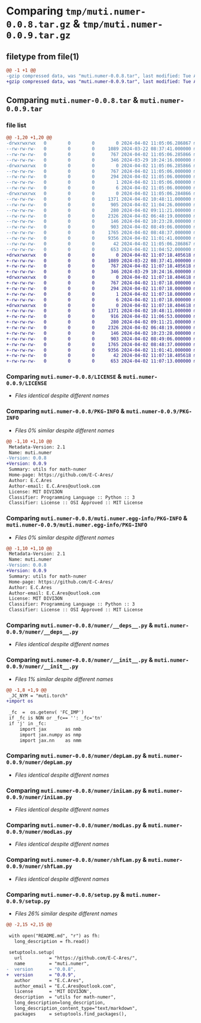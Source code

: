 # Comparing `tmp/muti.numer-0.0.8.tar.gz` & `tmp/muti.numer-0.0.9.tar.gz`

## filetype from file(1)

```diff
@@ -1 +1 @@
-gzip compressed data, was "muti.numer-0.0.8.tar", last modified: Tue Apr  2 11:05:06 2024, max compression
+gzip compressed data, was "muti.numer-0.0.9.tar", last modified: Tue Apr  2 11:07:18 2024, max compression
```

## Comparing `muti.numer-0.0.8.tar` & `muti.numer-0.0.9.tar`

### file list

```diff
@@ -1,20 +1,20 @@
-drwxrwxrwx   0        0        0        0 2024-04-02 11:05:06.286867 muti.numer-0.0.8/
--rw-rw-rw-   0        0        0     1089 2024-03-22 08:37:41.000000 muti.numer-0.0.8/LICENSE
--rw-rw-rw-   0        0        0      767 2024-04-02 11:05:06.285866 muti.numer-0.0.8/PKG-INFO
--rw-rw-rw-   0        0        0      346 2024-03-29 10:24:16.000000 muti.numer-0.0.8/README.md
-drwxrwxrwx   0        0        0        0 2024-04-02 11:05:06.285866 muti.numer-0.0.8/muti.numer.egg-info/
--rw-rw-rw-   0        0        0      767 2024-04-02 11:05:06.000000 muti.numer-0.0.8/muti.numer.egg-info/PKG-INFO
--rw-rw-rw-   0        0        0      294 2024-04-02 11:05:06.000000 muti.numer-0.0.8/muti.numer.egg-info/SOURCES.txt
--rw-rw-rw-   0        0        0        1 2024-04-02 11:05:06.000000 muti.numer-0.0.8/muti.numer.egg-info/dependency_links.txt
--rw-rw-rw-   0        0        0        6 2024-04-02 11:05:06.000000 muti.numer-0.0.8/muti.numer.egg-info/top_level.txt
-drwxrwxrwx   0        0        0        0 2024-04-02 11:05:06.284866 muti.numer-0.0.8/numer/
--rw-rw-rw-   0        0        0     1371 2024-04-02 10:48:11.000000 muti.numer-0.0.8/numer/__deps__.py
--rw-rw-rw-   0        0        0      905 2024-04-02 11:04:26.000000 muti.numer-0.0.8/numer/__init__.py
--rw-rw-rw-   0        0        0      280 2024-04-02 09:11:21.000000 muti.numer-0.0.8/numer/betLam.py
--rw-rw-rw-   0        0        0     2326 2024-04-02 06:48:19.000000 muti.numer-0.0.8/numer/depLam.py
--rw-rw-rw-   0        0        0      146 2024-04-02 10:23:28.000000 muti.numer-0.0.8/numer/getLam.py
--rw-rw-rw-   0        0        0      903 2024-04-02 08:49:06.000000 muti.numer-0.0.8/numer/iniLam.py
--rw-rw-rw-   0        0        0     1765 2024-04-02 08:48:37.000000 muti.numer-0.0.8/numer/modLas.py
--rw-rw-rw-   0        0        0     9356 2024-04-02 11:01:41.000000 muti.numer-0.0.8/numer/shfLam.py
--rw-rw-rw-   0        0        0       42 2024-04-02 11:05:06.286867 muti.numer-0.0.8/setup.cfg
--rw-rw-rw-   0        0        0      653 2024-04-02 11:04:52.000000 muti.numer-0.0.8/setup.py
+drwxrwxrwx   0        0        0        0 2024-04-02 11:07:18.405618 muti.numer-0.0.9/
+-rw-rw-rw-   0        0        0     1089 2024-03-22 08:37:41.000000 muti.numer-0.0.9/LICENSE
+-rw-rw-rw-   0        0        0      767 2024-04-02 11:07:18.405618 muti.numer-0.0.9/PKG-INFO
+-rw-rw-rw-   0        0        0      346 2024-03-29 10:24:16.000000 muti.numer-0.0.9/README.md
+drwxrwxrwx   0        0        0        0 2024-04-02 11:07:18.404618 muti.numer-0.0.9/muti.numer.egg-info/
+-rw-rw-rw-   0        0        0      767 2024-04-02 11:07:18.000000 muti.numer-0.0.9/muti.numer.egg-info/PKG-INFO
+-rw-rw-rw-   0        0        0      294 2024-04-02 11:07:18.000000 muti.numer-0.0.9/muti.numer.egg-info/SOURCES.txt
+-rw-rw-rw-   0        0        0        1 2024-04-02 11:07:18.000000 muti.numer-0.0.9/muti.numer.egg-info/dependency_links.txt
+-rw-rw-rw-   0        0        0        6 2024-04-02 11:07:18.000000 muti.numer-0.0.9/muti.numer.egg-info/top_level.txt
+drwxrwxrwx   0        0        0        0 2024-04-02 11:07:18.404618 muti.numer-0.0.9/numer/
+-rw-rw-rw-   0        0        0     1371 2024-04-02 10:48:11.000000 muti.numer-0.0.9/numer/__deps__.py
+-rw-rw-rw-   0        0        0      916 2024-04-02 11:06:53.000000 muti.numer-0.0.9/numer/__init__.py
+-rw-rw-rw-   0        0        0      280 2024-04-02 09:11:21.000000 muti.numer-0.0.9/numer/betLam.py
+-rw-rw-rw-   0        0        0     2326 2024-04-02 06:48:19.000000 muti.numer-0.0.9/numer/depLam.py
+-rw-rw-rw-   0        0        0      146 2024-04-02 10:23:28.000000 muti.numer-0.0.9/numer/getLam.py
+-rw-rw-rw-   0        0        0      903 2024-04-02 08:49:06.000000 muti.numer-0.0.9/numer/iniLam.py
+-rw-rw-rw-   0        0        0     1765 2024-04-02 08:48:37.000000 muti.numer-0.0.9/numer/modLas.py
+-rw-rw-rw-   0        0        0     9356 2024-04-02 11:01:41.000000 muti.numer-0.0.9/numer/shfLam.py
+-rw-rw-rw-   0        0        0       42 2024-04-02 11:07:18.405618 muti.numer-0.0.9/setup.cfg
+-rw-rw-rw-   0        0        0      653 2024-04-02 11:07:13.000000 muti.numer-0.0.9/setup.py
```

### Comparing `muti.numer-0.0.8/LICENSE` & `muti.numer-0.0.9/LICENSE`

 * *Files identical despite different names*

### Comparing `muti.numer-0.0.8/PKG-INFO` & `muti.numer-0.0.9/PKG-INFO`

 * *Files 0% similar despite different names*

```diff
@@ -1,10 +1,10 @@
 Metadata-Version: 2.1
 Name: muti.numer
-Version: 0.0.8
+Version: 0.0.9
 Summary: utils for math-numer
 Home-page: https://github.com/E-C-Ares/
 Author: E.C.Ares
 Author-email: E.C.Ares@outlook.com
 License: MIT DIVIƷON
 Classifier: Programming Language :: Python :: 3
 Classifier: License :: OSI Approved :: MIT License
```

### Comparing `muti.numer-0.0.8/muti.numer.egg-info/PKG-INFO` & `muti.numer-0.0.9/muti.numer.egg-info/PKG-INFO`

 * *Files 0% similar despite different names*

```diff
@@ -1,10 +1,10 @@
 Metadata-Version: 2.1
 Name: muti.numer
-Version: 0.0.8
+Version: 0.0.9
 Summary: utils for math-numer
 Home-page: https://github.com/E-C-Ares/
 Author: E.C.Ares
 Author-email: E.C.Ares@outlook.com
 License: MIT DIVIƷON
 Classifier: Programming Language :: Python :: 3
 Classifier: License :: OSI Approved :: MIT License
```

### Comparing `muti.numer-0.0.8/numer/__deps__.py` & `muti.numer-0.0.9/numer/__deps__.py`

 * *Files identical despite different names*

### Comparing `muti.numer-0.0.8/numer/__init__.py` & `muti.numer-0.0.9/numer/__init__.py`

 * *Files 1% similar despite different names*

```diff
@@ -1,8 +1,9 @@
 _JC_NYM = "muti.torch"
+import os
 
 _fc  =  os.getenv( 'FC_IMP')
 if _fc is NON or _fc== '': _fc='tn'
 if 'j' in _fc:
     import jax       as nmb
     import jax.numpy as nmp
     import jax.nn    as nmm
```

### Comparing `muti.numer-0.0.8/numer/depLam.py` & `muti.numer-0.0.9/numer/depLam.py`

 * *Files identical despite different names*

### Comparing `muti.numer-0.0.8/numer/iniLam.py` & `muti.numer-0.0.9/numer/iniLam.py`

 * *Files identical despite different names*

### Comparing `muti.numer-0.0.8/numer/modLas.py` & `muti.numer-0.0.9/numer/modLas.py`

 * *Files identical despite different names*

### Comparing `muti.numer-0.0.8/numer/shfLam.py` & `muti.numer-0.0.9/numer/shfLam.py`

 * *Files identical despite different names*

### Comparing `muti.numer-0.0.8/setup.py` & `muti.numer-0.0.9/setup.py`

 * *Files 26% similar despite different names*

```diff
@@ -2,15 +2,15 @@
 
 with open("README.md", "r") as fh:
   long_description = fh.read()
 
 setuptools.setup(
   url          = "https://github.com/E-C-Ares/",
   name         = "muti.numer",
-  version      = "0.0.8",
+  version      = "0.0.9",
   author       = "E.C.Ares",
   author_email = "E.C.Ares@outlook.com",
   license      = 'MIT DIVIƷON',
   description  = "utils for math-numer",
   long_description=long_description,
   long_description_content_type="text/markdown",
   packages     = setuptools.find_packages(),
```

